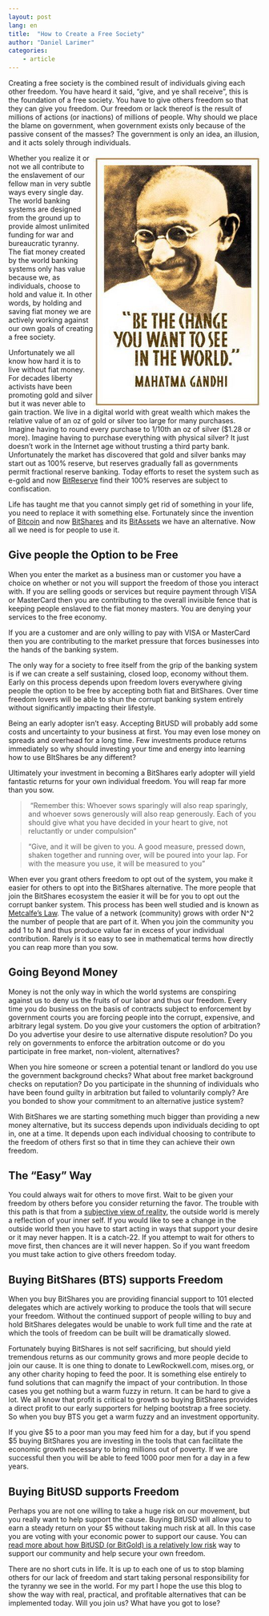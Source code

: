 ```yaml
---
layout: post
lang: en
title:  "How to Create a Free Society"
author: "Daniel Larimer"
categories: 
    - article
---
```



Creating a free society is the combined result of individuals giving each other freedom.  You have heard it said, “give, and ye shall receive”, this is the foundation of a free society.   You have to give others freedom so that they can give you freedom.   Our freedom or lack thereof is the result of millions of actions (or inactions) of millions of people.   Why should we place the blame on government, when government exists only because of the passive consent of the masses?    The government is only an idea, an illusion, and it acts solely through individuals.

<!--more-->

<img style="float: right" src="/media/bethechange.jpg">

Whether you realize it or not we all contribute to the enslavement of our fellow man in very subtle ways every single day.  The world banking systems are designed from the ground up to provide almost unlimited funding for war and bureaucratic tyranny.   The fiat money created by the world banking systems only has value because we, as individuals, choose to hold and value it.  In other words, by holding and saving fiat money we are actively working against our own goals of creating a free society.   

Unfortunately we all know how hard it is to live without fiat money.   For decades liberty activists have been promoting gold and silver but it was never able to gain traction.  We live in a digital world with great wealth which makes the relative value of an oz of gold or silver too large for many purchases.  Imagine having to round every purchase to 1/10th an oz of silver ($1.28 or more).  Imagine having to purchase everything with physical silver?   It just doesn’t work in the Internet age without trusting a third party bank.  Unfortunately the market has discovered that gold and silver banks may start out as 100% reserve, but reserves gradually fall as governments permit fractional reserve banking.   Today efforts to reset the system such as e-gold and now [BitReserve](https://bitreserve.org/) find their 100% reserves are subject to confiscation.   

Life has taught me that you cannot simply get rid of something in your life, you need to replace it with something else.  Fortunately since the invention of [Bitcoin](http://bitcoin.org) and now [BitShares](http://bitshares.org) and its [BitAssets](/article/2014/12/18/What-are-BitShares-Market-Pegged-Assets.html) we have an alternative.  Now all we need is for people to use it.

## Give people the Option to be Free

When you enter the market as a business man or customer you have a choice on whether or not you will support the freedom of those you interact with.   If you are selling goods or services but require payment through VISA or MasterCard then you are contributing to the overall invisible fence that is keeping people enslaved to the fiat money masters.    You are denying your services to the free economy.

If you are a customer and are only willing to pay with VISA or MasterCard then you are contributing to the market pressure that forces businesses into the hands of the banking system.  

The only way for a society to free itself from the grip of the banking system is if we can create a self sustaining, closed loop, economy without them.   Early on this process depends upon freedom lovers everywhere giving people the option to be free by accepting both fiat and BitShares.   Over time freedom lovers will be able to shun the corrupt banking system entirely without significantly impacting their lifestyle.  

Being an early adopter isn’t easy.  Accepting BitUSD will probably add some costs and uncertainty to your business at first.   You may even lose money on spreads and overhead for a long time.    Few investments produce returns immediately so why should investing your time and energy into learning how to use BItShares be any different?   

Ultimately your investment in becoming a BitShares early adopter will yield fantastic returns for your own individual freedom.  You will reap far more than you sow.  

 > “Remember this: Whoever sows sparingly will also reap sparingly, and whoever sows generously will also reap generously. Each of you should give what you have decided in your heart to give, not reluctantly or under compulsion”

 >“Give, and it will be given to you. A good measure, pressed down, shaken together and running over, will be poured into your lap. For with the measure you use, it will be measured to you”

When ever you grant others freedom to opt out of the system, you make it easier for others to opt into the BitShares alternative.  The more people that join the BitShares ecosystem the easier it will be for you to opt out the corrupt banker system.   This process has been well studied and is known as [Metcalfe’s Law](http://en.wikipedia.org/wiki/Metcalfe%27s_law).  The value of a network (community) grows with order N^2 the number of people that are part of it.  When you join the community you add 1 to N and thus produce value far in excess of your individual contribution.  Rarely is it so easy to see in mathematical terms how directly you can reap more than you sow.  

## Going Beyond Money

Money is not the only way in which the world systems are conspiring against us to deny us the fruits of our labor and thus our freedom.    Every time you do business on the basis of contracts subject to enforcement by government courts you are forcing people into the corrupt, expensive, and arbitrary legal system.   Do you give your customers the option of arbitration?  Do you advertise your desire to use alternative dispute resolution?   Do you rely on governments to enforce the arbitration outcome or do you participate in free market, non-violent, alternatives?

When you hire someone or screen a potential tenant or landlord do you use the government background checks?  What about free market background checks on reputation?  Do you participate in the shunning of individuals who have been found guilty in arbitration but failed to voluntarily comply?  Are you bonded to show your commitment to an alternative justice system?  

With BitShares we are starting something much bigger than providing a new money alternative, but its success depends upon individuals deciding to opt in, one at a time.  It depends upon each individual choosing to contribute to the freedom of others first so that in time they can achieve their own freedom.


## The “Easy” Way

You could always wait for others to move first.  Wait to be given your freedom by others before you consider returning the favor.  The trouble with this path is that from a [subjective view of reality](/article/2007/09/22/Subjective-Reality-Simplified.html), the outside world is merely a reflection of your inner self.   If you would like to see a change in the outside world then you have to start acting in ways that support your desire or it may never happen.   It is a catch-22. If you attempt to wait for others to move first, then chances are it will never happen.  So if you want freedom you must take action to give others freedom today.

## Buying BitShares (BTS) supports Freedom 

When you buy BitShares you are providing financial support to 101 elected delegates which are actively working to produce the tools that will secure your freedom.  Without the continued support of people willing to buy and hold BitShares delegates would be unable to work full time and the rate at which the tools of freedom can be built will be dramatically slowed.  

Fortunately buying BitShares is not self sacrificing, but should yield tremendous returns as our community grows and more people decide to join our cause.   It is one thing to donate to LewRockwell.com, mises.org, or any other charity hoping to feed the poor. It is something else entirely to fund solutions that can magnify the impact of your contribution.   In those cases you get nothing but a warm fuzzy in return.  It can be hard to give a lot.  We all know that profit is critical to growth so buying BitShares provides a direct profit to our early supporters for helping bootstrap a free society.   So when you buy BTS you get a warm fuzzy and an investment opportunity.  

If you give $5 to a poor man you may feed him for a day, but if you spend $5 buying BitShares you are investing in the tools that can facilitate the economic growth necessary to bring millions out of poverty.   If we are successful then you will be able to feed 1000 poor men for a day in a few years.    

## Buying BitUSD supports Freedom 

Perhaps you are not one willing to take a huge risk on our movement, but you really want to help support the cause.  Buying BitUSD will allow you to earn a steady return on your $5 without taking much risk at all.  In this case you are voting with your economic power to support our cause.  You can [read more about how BitUSD (or BitGold) is a relatively low risk](/article/2014/12/18/What-are-BitShares-Market-Pegged-Assets.html) way to support our community and help secure your own freedom.

There are no short cuts in life.  It is up to each one of us to stop blaming others for our lack of freedom and start taking personal responsibility for the tyranny we see in the world.  For my part I hope the use this blog to show the way with real, practical, and profitable alternatives that can be implemented today.  Will you join us?  What have you got to lose?  




